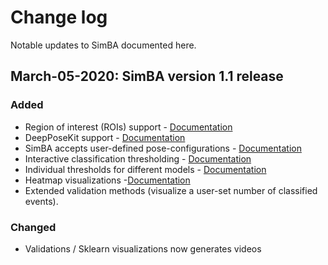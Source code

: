 # Change log
Notable updates to SimBA documented here.

## March-05-2020: SimBA version 1.1 release
### Added
- Region of interest (ROIs) support - [Documentation](/docs/ROI_tutorial.md)
- DeepPoseKit support - [Documentation](/docs/DeepPoseKit_in_SimBA.md)
- SimBA accepts user-defined pose-configurations - [Documentation](/docs/Pose_config.md)
- Interactive classification thresholding - [Documentation](https://github.com/sgoldenlab/simba/blob/simba_JJ_branch/docs/Scenario1.md#critical-validation-step-before-running-machine-model-on-new-data)
- Individual thresholds for different models - [Documentation](https://github.com/sgoldenlab/simba/blob/simba_JJ_branch/docs/Scenario2.md#part-3-run-the-classifier-on-new-data)
- Heatmap visualizations -[Documentation](https://github.com/sgoldenlab/simba/blob/simba_JJ_branch/docs/Scenario2.md#part-5--visualizing-machine-predictions)
- Extended validation methods (visualize a user-set number of classified events). 

### Changed
- Validations / Sklearn visualizations now generates videos










